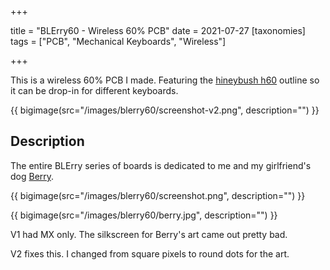 +++

title = "BLErry60 - Wireless 60% PCB"
date = 2021-07-27
[taxonomies]
tags = ["PCB", "Mechanical Keyboards", "Wireless"]

+++

This is a wireless 60% PCB I made. Featuring the [hineybush h60](https://hineybush.com/collections/july-2021-restock/products/h60-group-buy) outline so it can be drop-in for different keyboards.

{{ bigimage(src="/images/blerry60/screenshot-v2.png", description="") }}

<!-- more -->

## Description

The entire BLErry series of boards is dedicated to me and my girlfriend's dog [Berry](https://www.instagram.com/berry_theyorkie/).

{{ bigimage(src="/images/blerry60/screenshot.png", description="") }}

{{ bigimage(src="/images/blerry60/berry.jpg", description="") }}

V1 had MX only. The silkscreen for Berry's art came out pretty bad.

V2 fixes this. I changed from square pixels to round dots for the art.

